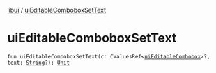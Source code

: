 [libui](index.md) / [uiEditableComboboxSetText](./ui-editable-combobox-set-text.md)

# uiEditableComboboxSetText

`fun uiEditableComboboxSetText(c: CValuesRef<`[`uiEditableCombobox`](ui-editable-combobox.md)`>?, text: `[`String`](https://kotlinlang.org/api/latest/jvm/stdlib/kotlin/-string/index.html)`?): `[`Unit`](https://kotlinlang.org/api/latest/jvm/stdlib/kotlin/-unit/index.html)